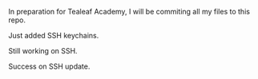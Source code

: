 In preparation for Tealeaf Academy, I will be commiting all my files to this repo.

Just added SSH keychains.

Still working on SSH.

Success on SSH update.
